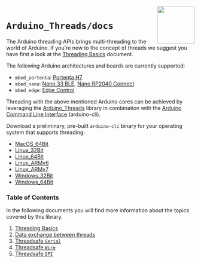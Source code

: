 <img src="https://content.arduino.cc/website/Arduino_logo_teal.svg" height="100" align="right"/>

`Arduino_Threads/docs`
======================
The Arduino threading APIs brings multi-threading to the world of Arduino. If you're new to the concept of threads we suggest you have first a look at the [Threading Basics](01-threading-basics.md) document.

The following Arduino architectures and boards are currently supported:
* `mbed_portenta`: [Portenta H7](https://store.arduino.cc/products/portenta-h7)
* `mbed_nano`: [Nano 33 BLE](https://store.arduino.cc/arduino-nano-33-ble), [Nano RP2040 Connect](https://store.arduino.cc/nano-rp2040-connect)
* `mbed_edge`: [Edge Control](https://store.arduino.cc/products/arduino-edge-control)



Threading with the above mentioned Arduino cores can be achieved by leveraging the [Arduino_Threads](https://github.com/bcmi-labs/Arduino_Threads) library in combination with the [Arduino Command Line Interface](https://github.com/facchinm/arduino-cli/commits/arduino_threads_rebased) (arduino-cli). 

Download a preliminary, pre-built `arduino-cli` binary for your operating system that supports threading:
* [MacOS_64Bit](https://downloads.arduino.cc/tools/arduino-cli/inot_support/arduino-cli_git-snapshot_macOS_64bit.tar.gz)
* [Linux_32Bit](https://downloads.arduino.cc/tools/arduino-cli/inot_support/arduino-cli_git-snapshot_Linux_32bit.tar.gz)
* [Linux_64Bit](https://downloads.arduino.cc/tools/arduino-cli/inot_support/arduino-cli_git-snapshot_Linux_64bit.tar.gz)
* [Linux_ARMv6](https://downloads.arduino.cc/tools/arduino-cli/inot_support/arduino-cli_git-snapshot_Linux_ARMv6.tar.gz)
* [Linux_ARMv7](https://downloads.arduino.cc/tools/arduino-cli/inot_support/arduino-cli_git-snapshot_Linux_ARMv7.tar.gz)
* [Windows_32Bit](https://downloads.arduino.cc/tools/arduino-cli/inot_support/arduino-cli_git-snapshot_Windows_32bit.zip)
* [Windows_64Bit](https://downloads.arduino.cc/tools/arduino-cli/inot_support/arduino-cli_git-snapshot_Windows_64bit.zip)

### Table of Contents

In the following documents you will find more information about the topics covered by this library.

1. [Threading Basics](01-threading-basics.md)
2. [Data exchange between threads](02-data-exchange.md)
3. [Threadsafe `Serial`](03-threadsafe-serial.md)
4. [Threadsafe `Wire`](04-threadsafe-wire.md)
5. [Threadsafe `SPI`](05-threadsafe-spi.md)
